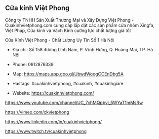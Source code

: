 ## Cửa kính Việt Phong

Công ty TNHH Sản Xuất Thương Mại và Xây Dựng Việt Phong - Cuakinhvietphong.com cung cấp lắp đặt các sản phẩm cửa nhôm Xingfa, Việt Pháp, Cửa kính và Vách Kính cường lực chất lượng giá tốt

Cửa Kính Việt Phong - Chất Lượng Uy Tín Số 1 Hà Nội

- Địa chỉ: Số 158 đường Lĩnh Nam, P. Vĩnh Hưng, Q. Hoàng Mai, TP. Hà Nội

- Phone: 0912876339

- Map: https://maps.app.goo.gl/UbwdWoogCCEnDbg5A

- Hastags: #cuakinhvietphong, #cuakinh, #cuakinhgiare

- Website: https://cuakinhvietphong.com/

https://www.youtube.com/channel/UC_7chMQpbvi_5WYaT1mMsRw

https://vimeo.com/ckvietphong

https://www.linkedin.com/in/cuakinhvietphong/

https://www.twitch.tv/cuakinhvietphong
